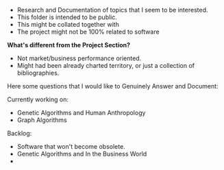 
- Research and Documentation of topics that I seem to be interested.
- This folder is intended to be public.
- This might be collated together with 
- The project might not be 100% related to software

**What's different from the Project Section?**

- Not market/business performance oriented.
- Might had been already charted territory, or just a collection of bibliographies.


Here some questions that I would like to Genuinely Answer and Document:

Currently working on:

- Genetic Algorithms and Human Anthropology
- Graph Algorithms

Backlog:

- Software that won't become obsolete.
- Genetic Algorithms and In the Business World
- 

